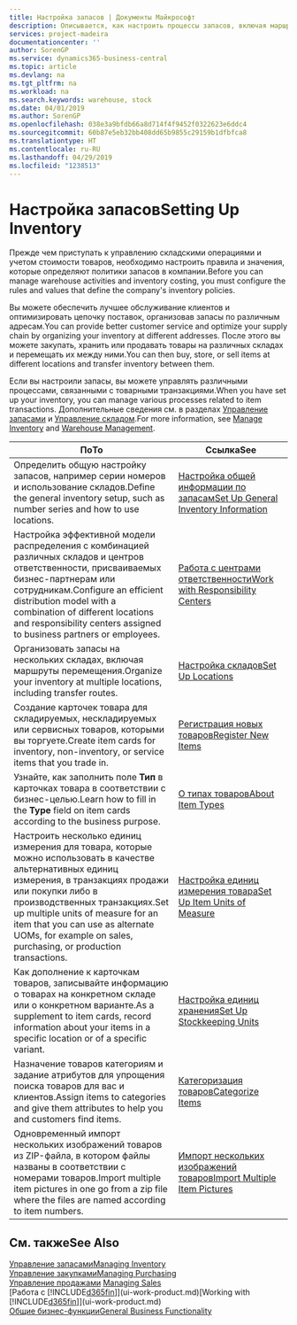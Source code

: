 ```yaml
---
title: Настройка запасов | Документы Майкрософт
description: Описывается, как настроить процессы запасов, включая маршруты перемещения и склады.
services: project-madeira
documentationcenter: ''
author: SorenGP
ms.service: dynamics365-business-central
ms.topic: article
ms.devlang: na
ms.tgt_pltfrm: na
ms.workload: na
ms.search.keywords: warehouse, stock
ms.date: 04/01/2019
ms.author: SorenGP
ms.openlocfilehash: 038e3a9bfdb66a8d714f4f9452f0322623e6ddc4
ms.sourcegitcommit: 60b87e5eb32bb408dd65b9855c29159b1dfbfca8
ms.translationtype: HT
ms.contentlocale: ru-RU
ms.lasthandoff: 04/29/2019
ms.locfileid: "1238513"
---
```

# <a name="setting-up-inventory"></a><span data-ttu-id="8be68-103">Настройка запасов</span><span class="sxs-lookup"><span data-stu-id="8be68-103">Setting Up Inventory</span></span>
<span data-ttu-id="8be68-104">Прежде чем приступать к управлению складскими операциями и учетом стоимости товаров, необходимо настроить правила и значения, которые определяют политики запасов в компании.</span><span class="sxs-lookup"><span data-stu-id="8be68-104">Before you can manage warehouse activities and inventory costing, you must configure the rules and values that define the company's inventory policies.</span></span>

<span data-ttu-id="8be68-105">Вы можете обеспечить лучшее обслуживание клиентов и оптимизировать цепочку поставок, организовав запасы по различным адресам.</span><span class="sxs-lookup"><span data-stu-id="8be68-105">You can provide better customer service and optimize your supply chain by organizing your inventory at different addresses.</span></span> <span data-ttu-id="8be68-106">После этого вы можете закупать, хранить или продавать товары на различных складах и перемещать их между ними.</span><span class="sxs-lookup"><span data-stu-id="8be68-106">You can then buy, store, or sell items at different locations and transfer inventory between them.</span></span>

<span data-ttu-id="8be68-107">Если вы настроили запасы, вы можете управлять различными процессами, связанными с товарными транзакциями.</span><span class="sxs-lookup"><span data-stu-id="8be68-107">When you have set up your inventory, you can manage various processes related to item transactions.</span></span> <span data-ttu-id="8be68-108">Дополнительные сведения см. в разделах [Управление запасами](inventory-manage-inventory.md) и [Управление складом](warehouse-manage-warehouse.md).</span><span class="sxs-lookup"><span data-stu-id="8be68-108">For more information, see [Manage Inventory](inventory-manage-inventory.md) and [Warehouse Management](warehouse-manage-warehouse.md).</span></span>

| <span data-ttu-id="8be68-109">По</span><span class="sxs-lookup"><span data-stu-id="8be68-109">To</span></span> | <span data-ttu-id="8be68-110">Ссылка</span><span class="sxs-lookup"><span data-stu-id="8be68-110">See</span></span> |
| --- | --- |
| <span data-ttu-id="8be68-111">Определить общую настройку запасов, например серии номеров и использование складов.</span><span class="sxs-lookup"><span data-stu-id="8be68-111">Define the general inventory setup, such as number series and how to use locations.</span></span> |[<span data-ttu-id="8be68-112">Настройка общей информации по запасам</span><span class="sxs-lookup"><span data-stu-id="8be68-112">Set Up General Inventory Information</span></span>](inventory-how-setup-general.md) |
|<span data-ttu-id="8be68-113">Настройка эффективной модели распределения с комбинацией различных складов и центров ответственности, присваиваемых бизнес-партнерам или сотрудникам.</span><span class="sxs-lookup"><span data-stu-id="8be68-113">Configure an efficient distribution model with a combination of different locations and responsibility centers assigned to business partners or employees.</span></span>|[<span data-ttu-id="8be68-114">Работа с центрами ответственности</span><span class="sxs-lookup"><span data-stu-id="8be68-114">Work with Responsibility Centers</span></span>](inventory-responsibility-centers.md)|
| <span data-ttu-id="8be68-115">Организовать запасы на нескольких складах, включая маршруты перемещения.</span><span class="sxs-lookup"><span data-stu-id="8be68-115">Organize your inventory at multiple locations, including transfer routes.</span></span> |[<span data-ttu-id="8be68-116">Настройка складов</span><span class="sxs-lookup"><span data-stu-id="8be68-116">Set Up Locations</span></span>](inventory-how-register-new-items.md) |
| <span data-ttu-id="8be68-117">Создание карточек товара для складируемых, нескладируемых или сервисных товаров, которыми вы торгуете.</span><span class="sxs-lookup"><span data-stu-id="8be68-117">Create item cards for inventory, non-inventory, or service items that you trade in.</span></span> |[<span data-ttu-id="8be68-118">Регистрация новых товаров</span><span class="sxs-lookup"><span data-stu-id="8be68-118">Register New Items</span></span>](inventory-how-register-new-items.md) |
|<span data-ttu-id="8be68-119">Узнайте, как заполнить поле **Тип** в карточках товара в соответствии с бизнес-целью.</span><span class="sxs-lookup"><span data-stu-id="8be68-119">Learn how to fill in the **Type** field on item cards according to the business purpose.</span></span>|[<span data-ttu-id="8be68-120">О типах товаров</span><span class="sxs-lookup"><span data-stu-id="8be68-120">About Item Types</span></span>](inventory-about-item-types.md)|
|<span data-ttu-id="8be68-121">Настроить несколько единиц измерения для товара, которые можно использовать в качестве альтернативных единиц измерения, в транзакциях продажи или покупки либо в производственных транзакциях.</span><span class="sxs-lookup"><span data-stu-id="8be68-121">Set up multiple units of measure for an item that you can use as alternate UOMs, for example on sales, purchasing, or production transactions.</span></span>|[<span data-ttu-id="8be68-122">Настройка единиц измерения товара</span><span class="sxs-lookup"><span data-stu-id="8be68-122">Set Up Item Units of Measure</span></span>](inventory-how-setup-units-of-measure.md)|
|<span data-ttu-id="8be68-123">Как дополнение к карточкам товаров, записывайте информацию о товарах на конкретном складе или о конкретном варианте.</span><span class="sxs-lookup"><span data-stu-id="8be68-123">As a supplement to item cards, record information about your items in a specific location or of a specific variant.</span></span>|[<span data-ttu-id="8be68-124">Настройка единиц хранения</span><span class="sxs-lookup"><span data-stu-id="8be68-124">Set Up Stockkeeping Units</span></span>](inventory-how-to-set-up-stockkeeping-units.md)|
| <span data-ttu-id="8be68-125">Назначение товаров категориям и задание атрибутов для упрощения поиска товаров для вас и клиентов.</span><span class="sxs-lookup"><span data-stu-id="8be68-125">Assign items to categories and give them attributes to help you and customers find items.</span></span> |[<span data-ttu-id="8be68-126">Категоризация товаров</span><span class="sxs-lookup"><span data-stu-id="8be68-126">Categorize Items</span></span>](inventory-how-categorize-items.md) |
|<span data-ttu-id="8be68-127">Одновременный импорт нескольких изображений товаров из ZIP-файла, в котором файлы названы в соответствии с номерами товаров.</span><span class="sxs-lookup"><span data-stu-id="8be68-127">Import multiple item pictures in one go from a zip file where the files are named according to item numbers.</span></span>|[<span data-ttu-id="8be68-128">Импорт нескольких изображений товаров</span><span class="sxs-lookup"><span data-stu-id="8be68-128">Import Multiple Item Pictures</span></span>](inventory-how-import-item-pictures.md)|

## <a name="see-also"></a><span data-ttu-id="8be68-129">См. также</span><span class="sxs-lookup"><span data-stu-id="8be68-129">See Also</span></span>
[<span data-ttu-id="8be68-130">Управление запасами</span><span class="sxs-lookup"><span data-stu-id="8be68-130">Managing Inventory</span></span>](inventory-manage-inventory.md)  
[<span data-ttu-id="8be68-131">Управление закупками</span><span class="sxs-lookup"><span data-stu-id="8be68-131">Managing Purchasing</span></span>](purchasing-manage-purchasing.md)  
<span data-ttu-id="8be68-132">[Управление продажами](sales-manage-sales.md)  </span><span class="sxs-lookup"><span data-stu-id="8be68-132">[Managing Sales](sales-manage-sales.md)  </span></span>  
<span data-ttu-id="8be68-133">[Работа с [!INCLUDE[d365fin](includes/d365fin_md.md)]](ui-work-product.md)</span><span class="sxs-lookup"><span data-stu-id="8be68-133">[Working with [!INCLUDE[d365fin](includes/d365fin_md.md)]](ui-work-product.md)</span></span>  
[<span data-ttu-id="8be68-134">Общие бизнес-функции</span><span class="sxs-lookup"><span data-stu-id="8be68-134">General Business Functionality</span></span>](ui-across-business-areas.md)
